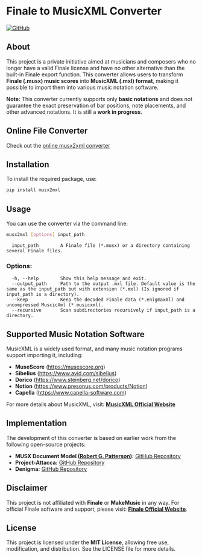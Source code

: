 # Finale to MusicXML Converter

[![GitHub](https://img.shields.io/github/stars/joris-vaneyghen/musx2mxl?style=social)](https://github.com/joris-vaneyghen/musx2mxl)

## About
This project is a private initiative aimed at musicians and composers who no longer have a valid Finale license and have no other alternative than the built-in Finale export function. This converter allows users to transform **Finale (.musx) music scores** into **MusicXML (.mxl) format**, making it possible to import them into various music notation software.

**Note:** This converter currently supports only **basic notations** and does not guarantee the exact preservation of bar positions, note placements, and other advanced notations. It is still a **work in progress**.


## Online File Converter
Check out the [online musx2xml converter](https://jorisvaneyghen-musx2mxl.hf.space/)

## Installation
To install the required package, use:
```sh
pip install musx2mxl
```

## Usage
You can use the converter via the command line:
```sh
musx2mxl [options] input_path
```

```
  input_path        A Finale file (*.musx) or a directory containing several Finale files.  
```

### Options:
```
  -h, --help        Show this help message and exit.
  --output_path     Path to the output .mxl file. Default value is the same as the input_path but with extension (*.mxl) (Is ignored if input_path is a directory).
  --keep            Keep the decoded Finale data (*.enigmaxml) and uncompressed MuscicXml (*.musicxml).
  --recursive       Scan subdirectories recursively if input_path is a directory.
```

## Supported Music Notation Software
MusicXML is a widely used format, and many music notation programs support importing it, including:
- **MuseScore** (https://musescore.org)
- **Sibelius** (https://www.avid.com/sibelius)
- **Dorico** (https://www.steinberg.net/dorico)
- **Notion** (https://www.presonus.com/products/Notion)
- **Capella** (https://www.capella-software.com)

For more details about MusicXML, visit: **[MusicXML Official Website](https://www.musicxml.com)**

## Implementation
The development of this converter is based on earlier work from the following open-source projects:
- **MUSX Document Model ([Robert G. Patterson](https://robertgpatterson.com)):** [GitHub Repository](https://github.com/rpatters1/musxdom)
- **Project-Attacca:** [GitHub Repository](https://github.com/Project-Attacca/enigmaxml-documentation)
- **Denigma:** [GitHub Repository](https://github.com/chrisroode/denigma)

## Disclaimer
This project is not affiliated with **Finale** or **MakeMusic** in any way. For official Finale software and support, please visit: **[Finale Official Website](https://www.finalemusic.com)**.

## License
This project is licensed under the **MIT License**, allowing free use, modification, and distribution. See the LICENSE file for more details.

